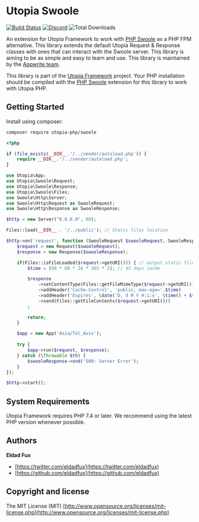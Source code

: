 # Utopia Swoole

[![Build Status](https://travis-ci.com/utopia-php/swoole.svg?branch=master)](https://travis-ci.com/utopia-php/swoole)
[![Discord](https://img.shields.io/discord/564160730845151244?label=discord)](https://appwrite.io/discord)
![Total Downloads](https://img.shields.io/packagist/dt/utopia-php/swoole.svg)

An extension for Utopia Framework to work with [PHP Swoole](https://github.com/swoole/swoole-src) as a PHP FPM alternative. This library extends the default Utopia Request & Response classes with ones that can interact with the Swoole server. This library is aiming to be as simple and easy to learn and use. This library is maintained by the [Appwrite team](https://appwrite.io).

This library is part of the [Utopia Framework](https://github.com/utopia-php/framework) project. Your PHP installation should be compiled with the [PHP Swoole](https://github.com/swoole/swoole-src) extension for this library to work with Utopia PHP.

## Getting Started

Install using composer:
```bash
composer require utopia-php/swoole
```

```php
<?php

if (file_exists(__DIR__.'/../vendor/autoload.php')) {
    require __DIR__.'/../vendor/autoload.php';
}

use Utopia\App;
use Utopia\Swoole\Request;
use Utopia\Swoole\Response;
use Utopia\Swoole\Files;
use Swoole\Http\Server;
use Swoole\Http\Request as SwooleRequest;
use Swoole\Http\Response as SwooleResponse;

$http = new Server("0.0.0.0", 80);

Files::load(__DIR__ . '/../public'); // Static files location

$http->on('request', function (SwooleRequest $swooleRequest, SwooleResponse $swooleResponse) {
    $request = new Request($swooleRequest);
    $response = new Response($swooleResponse);

    if(Files::isFileLoaded($request->getURI())) { // output static files with cache headers
        $time = (60 * 60 * 24 * 365 * 2); // 45 days cache

        $response
            ->setContentType(Files::getFileMimeType($request->getURI()))
            ->addHeader('Cache-Control', 'public, max-age='.$time)
            ->addHeader('Expires', \date('D, d M Y H:i:s', \time() + $time).' GMT') // 45 days cache
            ->send(Files::getFileContents($request->getURI()))
        ;

        return;
    }

    $app = new App('Asia/Tel_Aviv');
    
    try {
        $app->run($request, $response);
    } catch (\Throwable $th) {
        $swooleResponse->end('500: Server Error');
    }
});

$http->start();

```

## System Requirements

Utopia Framework requires PHP 7.4 or later. We recommend using the latest PHP version whenever possible.

## Authors

**Eldad Fux**

+ [https://twitter.com/eldadfux](https://twitter.com/eldadfux)
+ [https://github.com/eldadfux](https://github.com/eldadfux)

## Copyright and license

The MIT License (MIT) [http://www.opensource.org/licenses/mit-license.php](http://www.opensource.org/licenses/mit-license.php)
